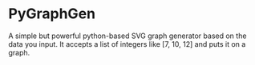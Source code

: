 # PyGraphGen
A simple but powerful python-based SVG graph generator based on the data you input. It accepts a list of integers like [7, 10, 12] and puts it on a graph.
